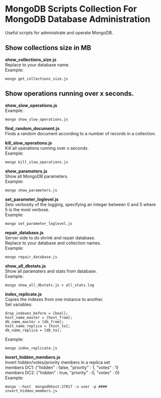 # MongoDB Scripts Collection For MongoDB Database Administration

Useful scripts for administrate and operate MongoDB.
## Show collections size in MB <br>
**show_collections_size.js** <br>
Replace to your database name.<br>
Example: 
```
mongo get_collections_size.js
```
## Show operations running over x seconds.<br>
**show_slow_operations.js** <br>
Example: 
```
mongo show_slow_operations.js
```

**find_random_document.js**<br>
Finds a random document according to a number of records in a collection.<br>

**kill_slow_operations.js**<br>
Kill all operations running over x seconds.<br>
Example: 
```
mongo kill_slow_operations.js
```

**show_parameters.js**<br>
Show all MongoDB parameters.<br>
Example: 
```
mongo show_parameters.js
```

**set_parameter_loglevel.js**<br>
Sets verbosity of the logging, specifying an integer between 0 and 5  where 5 is the most verbose.<br>
Example: 
```
mongo set_parameter_loglevel.js
```

**repair_database.js** <br>
Server side to do shrink and repair database. <br>
Replace to your database and collection names.<br>
Example: 
```
mongo repair_database.js
```

**show_all_dbstats.js** <br>
Show all paramaters and stats from database.<br>
Example: 
```
mongo show_all_dbstats.js > all_stats.log
```

**index_replicate.js** <br>
Copies the indexes from one instance to another.<br>
Set variables: <br>

```
drop_indexes_before = [bool];
host_name_master = [host_from];
db_name_master = [db_from];
host_name_replica = [host_to];
db_name_replica = [db_to];
```
Example: 
```
mongo index_replicate.js
```

**invert_hidden_members.js** <br>
Invert hidden/votes/priority members in a replica set
<br>
members DC1: {"hidden" : false, "priority" : 1, "votes" : 1}<br>
members DC2: {"hidden" : true, "priority" : 0, "votes" : 0}<br>
Example:
```
mongo --host  mongodbhost:27017 -u user -p #### invert_hidden_members.js
```

